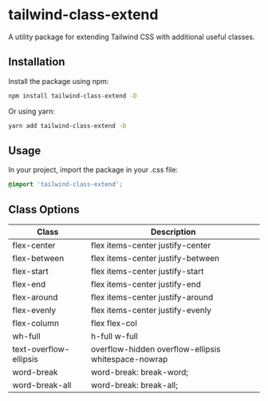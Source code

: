 # tailwind-class-extend

A utility package for extending Tailwind CSS with additional useful classes.

## Installation

Install the package using npm:

```bash
npm install tailwind-class-extend -D
```

Or using yarn:

```bash
yarn add tailwind-class-extend -D
```

## Usage

In your project, import the package in your .css file:

```css
@import 'tailwind-class-extend';
```

## Class Options

| Class                  | Description                                         |
| ---------------------- | --------------------------------------------------- |
| flex-center            | flex items-center justify-center                    |
| flex-between           | flex items-center justify-between                   |
| flex-start             | flex items-center justify-start                     |
| flex-end               | flex items-center justify-end                       |
| flex-around            | flex items-center justify-around                    |
| flex-evenly            | flex items-center justify-evenly                    |
| flex-column            | flex flex-col                                       |
| wh-full                | h-full w-full                                       |
| text-overflow-ellipsis | overflow-hidden overflow-ellipsis whitespace-nowrap |
| word-break             | word-break: break-word;                             |
| word-break-all         | word-break: break-all;                              |
